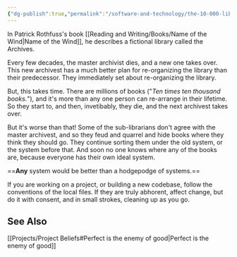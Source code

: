 ```yaml
---
{"dg-publish":true,"permalink":"/software-and-technology/the-10-000-librarian-problem/","tags":["software","books"],"noteIcon":""}
---
```



In Patrick Rothfuss's book [[Reading and Writing/Books/Name of the Wind\|Name of the Wind]], he describes a fictional library called the Archives. 

Every few decades, the master archivist dies, and a new one takes over. This new archivest has a much better plan for re-organizing the library than their predecessor. They immediately set about re-organizing the library.

But, this takes time. There are millions of books ("_Ten times ten thousand books._"), and it's more than any one person can re-arrange in their lifetime. So they start to, and then, invetibably, they die, and the next archivest takes over.

But it's worse than that! Some of the sub-librarians don't agree with the master archivest, and so they feud and quarrel and hide books where they think they should go. They continue sorting them under the old system, or the system before that. And soon no one knows where any of the books are, because everyone has their own ideal system.

==**Any** system would be better than a hodgepodge of systems.==

If you are working on a project, or building a new codebase, follow the conventions of the local files. If they are truly abhorent, affect change, but do it with consent, and in small strokes, cleaning up as you go.

## See Also
[[Projects/Project Beliefs#Perfect is the enemy of good\|Perfect is the enemy of good]] 